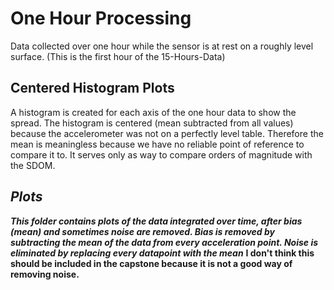 # One Hour Processing
Data collected over one hour while the sensor is at rest on a roughly level surface. (This is the first hour of the 15-Hours-Data)

## Centered Histogram Plots
A histogram is created for each axis of the one hour data to show the spread. The histogram is centered (mean subtracted from all values) because the accelerometer was not on a perfectly level table. Therefore the mean is meaningless because we have no reliable point of reference to compare it to. It serves only as way to compare orders of magnitude with the SDOM.

## ***Plots***
***This folder contains plots of the data integrated over time, after bias (mean) and sometimes noise are removed. Bias is removed by subtracting the mean of the data from every acceleration point. Noise is eliminated by replacing every datapoint with the mean*** **I don't think this should be included in the capstone because it is not a good way of removing noise.**